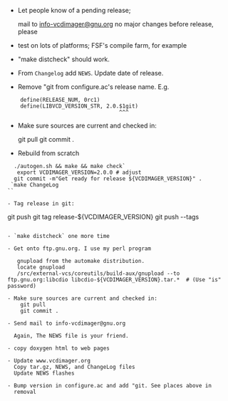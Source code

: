 - Let people know of a pending release;

  mail to info-vcdimager@gnu.org
  no major changes before release, please

- test on lots of platforms; FSF's compile farm, for example

- "make distcheck" should work.

- From `Changelog` add `NEWS`. Update date of release.

- Remove "git from configure.ac's release name. E.g.

```
    define(RELEASE_NUM, 0rc1)
    define(LIBVCD_VERSION_STR, 2.0.$1git)
                                   ^^^
```

- Make sure sources are current and checked in:

    git pull
	git commit .

- Rebuild from scratch

```
  ./autogen.sh && make && make check`
   export VCDIMAGER_VERSION=2.0.0 # adjust
  git commit -m"Get ready for release ${VCDIMAGER_VERSION}" .
 `make ChangeLog
``

- Tag release in git:

```
  git push
  git tag release-${VCDIMAGER_VERSION}
  git push --tags
```

- `make distcheck` one more time

- Get onto ftp.gnu.org. I use my perl program

   gnupload from the automake distribution.
   locate gnupload
   /src/external-vcs/coreutils/build-aux/gnupload --to ftp.gnu.org:libcdio libcdio-${VCDIMAGER_VERSION}.tar.*  # (Use "is" password)

- Make sure sources are current and checked in:
    git pull
    git commit .

- Send mail to info-vcdimager@gnu.org

  Again, The NEWS file is your friend.

- copy doxygen html to web pages

- Update www.vcdimager.org
  Copy tar.gz, NEWS, and ChangeLog files
  Update NEWS flashes

- Bump version in configure.ac and add "git. See places above in
  removal
